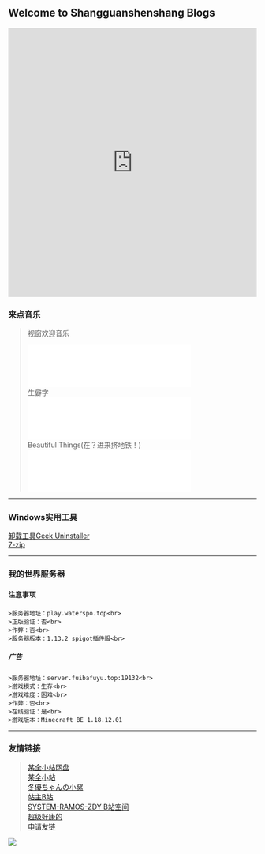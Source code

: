 ## Welcome to Shangguanshenshang Blogs

<iframe src="https://cn.bing.com/covidans/widget?&setlang=zh-CN&lcid=/TaiWan&mt=Map" height="545" frameborder="no" scrolling="no" border="0" width="100%"> </iframe>

### 来点音乐
>视窗欢迎音乐<br>
><iframe frameborder="no" border="0" marginwidth="0" marginheight="0" width=330 height=86 src="//music.163.com/outchain/player?type=2&id=528305962&auto=0&height=66"></iframe><br>
>生僻字<br>
><iframe frameborder="no" border="0" marginwidth="0" marginheight="0" width=330 height=86 src="//music.163.com/outchain/player?type=2&id=518781004&auto=0&height=66"></iframe><br>
>Beautiful Things(在？进来挤地铁！)<br>
><iframe frameborder="no" border="0" marginwidth="0" marginheight="0" width=330 height=86 src="//music.163.com/outchain/player?type=3&id=2066975837&auto=1&height=66"></iframe>

----------

### Windows实用工具
[卸载工具Geek Uninstaller](https://file.cqzhx.top/d/123%E4%BA%91%E7%9B%98/%E7%94%B5%E8%84%91/%E7%94%B5%E8%84%91%E5%BF%85%E8%A3%85%E8%BD%AF%E4%BB%B6%EF%BC%88bilbil%E7%94%A8%E6%88%B7%E6%8E%A8%E8%8D%90%EF%BC%89/%E5%BD%B1%E8%A7%86%E5%90%8E%E6%9C%9F%E7%B3%BB%E7%BB%9F%E6%95%99%E5%AD%A6/%E7%94%B5%E8%84%91%E5%BF%85%E8%A3%85%E7%B3%BB%E5%88%97%E8%BD%AF%E4%BB%B6%20%201(%E7%94%B5%E8%84%91%E5%BF%85%E8%A3%85%E8%BD%AF%E4%BB%B6)/5%E3%80%81%E5%8D%B8%E8%BD%BD%E7%A5%9E%E5%99%A8Geek%20Uninstaller_v1.4.8.145_x64.exe)<br>
[7-zip](https://file.cqzhx.top/d/123%E4%BA%91%E7%9B%98/%E7%94%B5%E8%84%91/%E7%94%B5%E8%84%91%E5%BF%85%E8%A3%85%E8%BD%AF%E4%BB%B6%EF%BC%88bilbil%E7%94%A8%E6%88%B7%E6%8E%A8%E8%8D%90%EF%BC%89/%E5%BD%B1%E8%A7%86%E5%90%8E%E6%9C%9F%E7%B3%BB%E7%BB%9F%E6%95%99%E5%AD%A6/%E7%94%B5%E8%84%91%E5%BF%85%E8%A3%85%E7%B3%BB%E5%88%97%E8%BD%AF%E4%BB%B6%20%202(15%E6%AC%BE%E5%8F%AF%E5%90%B9%E7%88%86%E8%BD%AF%E4%BB%B6)/4%E3%80%81%E7%9F%A5%E5%90%8D%E5%85%8D%E8%B4%B9%E5%BC%80%E6%BA%90%E6%96%87%E4%BB%B6%E8%A7%A3%E5%8E%8B%E7%BC%A9%E8%BD%AF%E4%BB%B67-Zip/7-Zip_CBE_Ver.5.019.00.exe)

----------

### 我的世界服务器
#### 注意事项
```
>服务器地址：play.waterspo.top<br>
>正版验证：否<br>
>作弊：否<br>
>服务器版本：1.13.2 spigot插件服<br>
```

##### 广告
```
>服务器地址：server.fuibafuyu.top:19132<br>
>游戏模式：生存<br>
>游戏难度：困难<br>
>作弊：否<br>
>在线验证：是<br>
>游戏版本：Minecraft BE 1.18.12.01
```

----------

### 友情链接
>[某全小站网盘](https://file.cqzhx.top/)<br>
>[某全小站](http://www.cqzhx.top)<br>
>[冬優ちゃんの小窝](https://www.fuibafuyu.top/)<br> 
>[站主B站](https://space.bilibili.com/531522938)<br>
>[SYSTEM-RAMOS-ZDY B站空间](https://space.bilibili.com/493998035)<br>
>[超级好康的](http://toolbox.waterspo.top)<br>
>[申请友链](./friend)

<div>
  <img src="https://api.xhofe.top/ip/?line1=Welcome！&amp;line2=www.waterspo.top" />
</div>  
